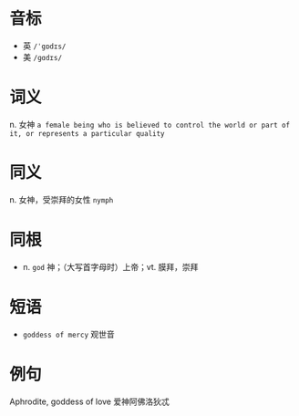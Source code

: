 # 音标

- 英 `/ˈgɒdɪs/`
- 美 `/ɡɑdɪs/`

# 词义

n. 女神
`a female being who is believed to control the world or part of it, or represents a particular quality`

# 同义

n. 女神，受崇拜的女性
`nymph`

# 同根

- n. `god` 神；（大写首字母时）上帝；vt. 膜拜，崇拜

# 短语

- `goddess of mercy` 观世音

# 例句

Aphrodite, goddess of love
爱神阿佛洛狄忒


